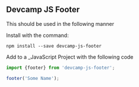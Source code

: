 ## Devcamp JS Footer

This should be used in the following manner

Install with the command:
```
npm install --save devcamp-js-footer
```

Add to a _JavaScript Project with the following code
```javascript
import {footer} from 'devcamp-js-footer';

footer('Some Name');
```